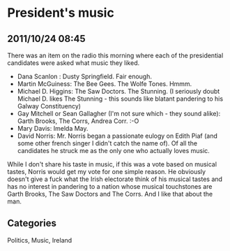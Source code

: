 # President's music

## 2011/10/24 08:45

There was an item on the radio this morning where each of the 
presidential candidates were asked what music they liked. 

 - Dana Scanlon : Dusty Springfield. Fair enough. 
 - Martin McGuiness: The Bee Gees. The Wolfe Tones. Hmmm. 
 - Michael D. Higgins: The Saw Doctors. The Stunning. (I seriously doubt 
   Michael D. likes The Stunning - this sounds like blatant pandering to 
   his Galway Constituency)
 - Gay Mitchell or Sean Gallagher (I'm not sure which - they sound alike): 
   Garth Brooks, The Corrs, Andrea Corr. :-O
 - Mary Davis: Imelda May.
 - David Norris: Mr. Norris began a passionate eulogy on Edith Piaf (and 
   some other french singer I didn't catch the name of). Of all the 
   candidates he struck me as the only one who actually loves music. 

While I don't share his taste in music, if this was a vote based on 
musical tastes, Norris would get my vote for one simple reason. He 
obviously doesn't give a fuck what the Irish electorate think of his 
musical tastes and has no interest in pandering to a nation whose 
musical touchstones are Garth Brooks, The Saw Doctors and The Corrs. And I like that about the man.

## Categories

Politics, Music, Ireland
